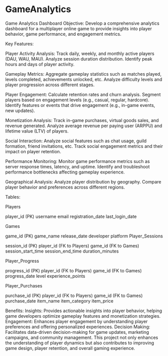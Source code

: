 # GameAnalytics

Game Analytics Dashboard
Objective:
Develop a comprehensive analytics dashboard for a multiplayer online game to provide insights into player behavior, game performance, and engagement metrics.

Key Features:

Player Activity Analysis:
Track daily, weekly, and monthly active players (DAU, WAU, MAU).
Analyze session duration distribution.
Identify peak hours and days of player activity.

Gameplay Metrics:
Aggregate gameplay statistics such as matches played, levels completed, achievements unlocked, etc.
Analyze difficulty levels and player progression across different stages.

Player Engagement:
Calculate retention rates and churn analysis.
Segment players based on engagement levels (e.g., casual, regular, hardcore).
Identify features or events that drive engagement (e.g., in-game events, new updates).

Monetization Analysis:
Track in-game purchases, virtual goods sales, and revenue generated.
Analyze average revenue per paying user (ARPPU) and lifetime value (LTV) of players.

Social Interaction:
Analyze social features such as chat usage, guild formation, friend invitations, etc.
Track social engagement metrics and their impact on player retention.

Performance Monitoring:
Monitor game performance metrics such as server response times, latency, and uptime.
Identify and troubleshoot performance bottlenecks affecting gameplay experience.

Geographical Analysis:
Analyze player distribution by geography.
Compare player behavior and preferences across different regions.

Tables:

Players

player_id (PK)
username
email
registration_date
last_login_date

Games

game_id (PK)
game_name
release_date
developer
platform
Player_Sessions

session_id (PK)
player_id (FK to Players)
game_id (FK to Games)
session_start_time
session_end_time
duration_minutes

Player_Progress

progress_id (PK)
player_id (FK to Players)
game_id (FK to Games)
progress_date
level
experience_points

Player_Purchases

purchase_id (PK)
player_id (FK to Players)
game_id (FK to Games)
purchase_date
item_name
item_category
item_price


Benefits:
Insights: Provides actionable insights into player behavior, helping game developers optimize gameplay features and monetization strategies.
Engagement: Enhances player engagement by understanding player preferences and offering personalized experiences.
Decision Making: Facilitates data-driven decision-making for game updates, marketing campaigns, and community management.
This project not only enhances the understanding of player dynamics but also contributes to improving game design, player retention, and overall gaming experience.
